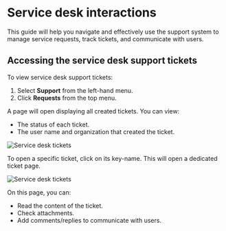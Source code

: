 # Service desk interactions

This guide will help you navigate and effectively use the support system to manage service requests, track tickets, and communicate with users.

## Accessing the service desk support tickets

To view service desk support tickets:

1. Select **Support** from the left-hand menu.
2. Click **Requests** from the top menu.

A page will open displaying all created tickets. You can view:

* The status of each ticket.
* The user name and organization that created the ticket.

![Service desk tickets](../../img/Helpdesk_tickets_all.png)

To open a specific ticket, click on its key-name. This will open a dedicated ticket page.

![Service desk tickets](../../img/Helpdesk_ticket.png)

On this page, you can:

* Read the content of the ticket.
* Check attachments.
* Add comments/replies to communicate with users.
